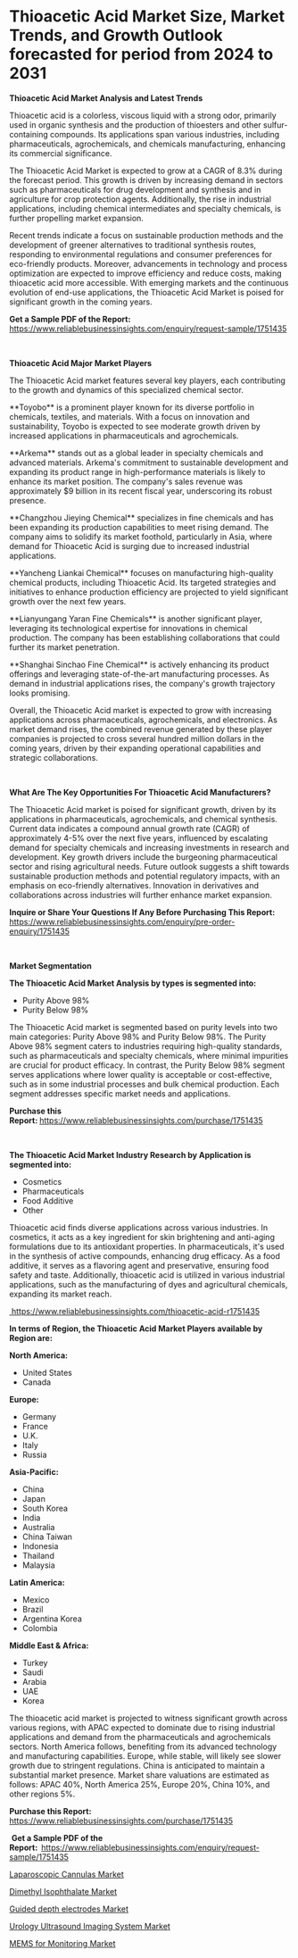 <p><h1>Thioacetic Acid Market Size, Market Trends, and Growth Outlook forecasted for period from 2024 to 2031</h1></p><p><strong>Thioacetic Acid Market Analysis and Latest Trends</strong></p>
<p><p>Thioacetic acid is a colorless, viscous liquid with a strong odor, primarily used in organic synthesis and the production of thioesters and other sulfur-containing compounds. Its applications span various industries, including pharmaceuticals, agrochemicals, and chemicals manufacturing, enhancing its commercial significance. </p><p>The Thioacetic Acid Market is expected to grow at a CAGR of 8.3% during the forecast period. This growth is driven by increasing demand in sectors such as pharmaceuticals for drug development and synthesis and in agriculture for crop protection agents. Additionally, the rise in industrial applications, including chemical intermediates and specialty chemicals, is further propelling market expansion. </p><p>Recent trends indicate a focus on sustainable production methods and the development of greener alternatives to traditional synthesis routes, responding to environmental regulations and consumer preferences for eco-friendly products. Moreover, advancements in technology and process optimization are expected to improve efficiency and reduce costs, making thioacetic acid more accessible. With emerging markets and the continuous evolution of end-use applications, the Thioacetic Acid Market is poised for significant growth in the coming years.</p></p>
<p><strong>Get a Sample PDF of the Report:&nbsp;</strong> <a href="https://www.reliablebusinessinsights.com/enquiry/request-sample/1751435?utm_campaign=1119&utm_medium=2&utm_source=Github&utm_content=ia&utm_term=09112024&utm_id=thioacetic-acid">https://www.reliablebusinessinsights.com/enquiry/request-sample/1751435</a></p>
<p>&nbsp;</p>
<p><strong>Thioacetic Acid Major Market Players</strong></p>
<p><p>The Thioacetic Acid market features several key players, each contributing to the growth and dynamics of this specialized chemical sector. </p><p>**Toyobo** is a prominent player known for its diverse portfolio in chemicals, textiles, and materials. With a focus on innovation and sustainability, Toyobo is expected to see moderate growth driven by increased applications in pharmaceuticals and agrochemicals.</p><p>**Arkema** stands out as a global leader in specialty chemicals and advanced materials. Arkema's commitment to sustainable development and expanding its product range in high-performance materials is likely to enhance its market position. The company's sales revenue was approximately $9 billion in its recent fiscal year, underscoring its robust presence.</p><p>**Changzhou Jieying Chemical** specializes in fine chemicals and has been expanding its production capabilities to meet rising demand. The company aims to solidify its market foothold, particularly in Asia, where demand for Thioacetic Acid is surging due to increased industrial applications.</p><p>**Yancheng Liankai Chemical** focuses on manufacturing high-quality chemical products, including Thioacetic Acid. Its targeted strategies and initiatives to enhance production efficiency are projected to yield significant growth over the next few years.</p><p>**Lianyungang Yaran Fine Chemicals** is another significant player, leveraging its technological expertise for innovations in chemical production. The company has been establishing collaborations that could further its market penetration.</p><p>**Shanghai Sinchao Fine Chemical** is actively enhancing its product offerings and leveraging state-of-the-art manufacturing processes. As demand in industrial applications rises, the company's growth trajectory looks promising.</p><p>Overall, the Thioacetic Acid market is expected to grow with increasing applications across pharmaceuticals, agrochemicals, and electronics. As market demand rises, the combined revenue generated by these player companies is projected to cross several hundred million dollars in the coming years, driven by their expanding operational capabilities and strategic collaborations.</p></p>
<p>&nbsp;</p>
<p><strong>What Are The Key Opportunities For Thioacetic Acid Manufacturers?</strong></p>
<p><p>The Thioacetic Acid market is poised for significant growth, driven by its applications in pharmaceuticals, agrochemicals, and chemical synthesis. Current data indicates a compound annual growth rate (CAGR) of approximately 4-5% over the next five years, influenced by escalating demand for specialty chemicals and increasing investments in research and development. Key growth drivers include the burgeoning pharmaceutical sector and rising agricultural needs. Future outlook suggests a shift towards sustainable production methods and potential regulatory impacts, with an emphasis on eco-friendly alternatives. Innovation in derivatives and collaborations across industries will further enhance market expansion.</p></p>
<p><strong>Inquire or Share Your Questions If Any Before Purchasing This Report:</strong> <a href="https://www.reliablebusinessinsights.com/enquiry/pre-order-enquiry/1751435?utm_campaign=1119&utm_medium=2&utm_source=Github&utm_content=ia&utm_term=09112024&utm_id=thioacetic-acid">https://www.reliablebusinessinsights.com/enquiry/pre-order-enquiry/1751435</a></p>
<p>&nbsp;</p>
<p><strong>Market Segmentation</strong></p>
<p><strong>The Thioacetic Acid Market Analysis by types is segmented into:</strong></p>
<p><ul><li>Purity Above 98%</li><li>Purity Below 98%</li></ul></p>
<p><p>The Thioacetic Acid market is segmented based on purity levels into two main categories: Purity Above 98% and Purity Below 98%. The Purity Above 98% segment caters to industries requiring high-quality standards, such as pharmaceuticals and specialty chemicals, where minimal impurities are crucial for product efficacy. In contrast, the Purity Below 98% segment serves applications where lower quality is acceptable or cost-effective, such as in some industrial processes and bulk chemical production. Each segment addresses specific market needs and applications.</p></p>
<p><strong>Purchase this Report:&nbsp;</strong><a href="https://www.reliablebusinessinsights.com/purchase/1751435?utm_campaign=1119&utm_medium=2&utm_source=Github&utm_content=ia&utm_term=09112024&utm_id=thioacetic-acid">https://www.reliablebusinessinsights.com/purchase/1751435</a></p>
<p>&nbsp;</p>
<p><strong>The Thioacetic Acid Market Industry Research by Application is segmented into:</strong></p>
<p><ul><li>Cosmetics</li><li>Pharmaceuticals</li><li>Food Additive</li><li>Other</li></ul></p>
<p><p>Thioacetic acid finds diverse applications across various industries. In cosmetics, it acts as a key ingredient for skin brightening and anti-aging formulations due to its antioxidant properties. In pharmaceuticals, it's used in the synthesis of active compounds, enhancing drug efficacy. As a food additive, it serves as a flavoring agent and preservative, ensuring food safety and taste. Additionally, thioacetic acid is utilized in various industrial applications, such as the manufacturing of dyes and agricultural chemicals, expanding its market reach.</p></p>
<p><a href="https://www.reliablebusinessinsights.com/thioacetic-acid-r1751435?utm_campaign=1119&utm_medium=2&utm_source=Github&utm_content=ia&utm_term=09112024&utm_id=thioacetic-acid">&nbsp;https://www.reliablebusinessinsights.com/thioacetic-acid-r1751435</a></p>
<p><strong>In terms of Region, the Thioacetic Acid Market Players available by Region are:</strong></p>
<p>
    <p> <strong> North America: </strong>
        <ul>
            <li>United States</li>
            <li>Canada</li>
        </ul>
        </p> 
    <p> <strong> Europe: </strong>
        <ul>
            <li>Germany</li>
            <li>France</li>
            <li>U.K.</li>
            <li>Italy</li>
            <li>Russia</li>
        </ul>
        </p> 
    <p> <strong> Asia-Pacific: </strong>
        <ul>
            <li>China</li>
            <li>Japan</li>
            <li>South Korea</li>
            <li>India</li>
            <li>Australia</li>
            <li>China Taiwan</li>
            <li>Indonesia</li>
            <li>Thailand</li>
            <li>Malaysia</li>
        </ul>
        </p> 
    <p> <strong> Latin America: </strong>
        <ul>
            <li>Mexico</li>
            <li>Brazil</li>
            <li>Argentina Korea</li>
            <li>Colombia</li>
        </ul>
        </p> 
    <p> <strong> Middle East & Africa: </strong>
        <ul>
            <li>Turkey</li>
            <li>Saudi</li>
            <li>Arabia</li>
            <li>UAE</li>
            <li>Korea</li>
        </ul>
    </p>
    </p>
<p><p>The thioacetic acid market is projected to witness significant growth across various regions, with APAC expected to dominate due to rising industrial applications and demand from the pharmaceuticals and agrochemicals sectors. North America follows, benefiting from its advanced technology and manufacturing capabilities. Europe, while stable, will likely see slower growth due to stringent regulations. China is anticipated to maintain a substantial market presence. Market share valuations are estimated as follows: APAC 40%, North America 25%, Europe 20%, China 10%, and other regions 5%.</p></p>
<p><strong>Purchase this Report: </strong><a href="https://www.reliablebusinessinsights.com/purchase/1751435?utm_campaign=1119&utm_medium=2&utm_source=Github&utm_content=ia&utm_term=09112024&utm_id=thioacetic-acid">https://www.reliablebusinessinsights.com/purchase/1751435</a></p>
<p>&nbsp;<strong>Get a Sample PDF of the Report:&nbsp;&nbsp;</strong><a href="https://www.reliablebusinessinsights.com/enquiry/request-sample/1751435?utm_campaign=1119&utm_medium=2&utm_source=Github&utm_content=ia&utm_term=09112024&utm_id=thioacetic-acid">https://www.reliablebusinessinsights.com/enquiry/request-sample/1751435</a></p>
<p><strong></strong></p>
<p><p><a href="https://www.linkedin.com/pulse/laparoscopic-cannulas-market-strategic-insights-product-evolution-vcsoc?utm_campaign=1119&utm_medium=2&utm_source=Github&utm_content=ia&utm_term=09112024&utm_id=thioacetic-acid">Laparoscopic Cannulas Market</a></p><p><a href="https://github.com/sogusofer/Market-Research-Report-List-1/blob/main/dimethyl-isophthalate-market.md?utm_campaign=1119&utm_medium=2&utm_source=Github&utm_content=ia&utm_term=09112024&utm_id=thioacetic-acid">Dimethyl Isophthalate Market</a></p><p><a href="https://issuu.com/reportprime-2/docs/guided-depth-electrodes-market-size_713dac3ae40f07?utm_campaign=1119&utm_medium=2&utm_source=Github&utm_content=ia&utm_term=09112024&utm_id=thioacetic-acid">Guided depth electrodes Market</a></p><p><a href="https://www.linkedin.com/pulse/urology-ultrasound-imaging-system-market-evolution-regional-prfqc?utm_campaign=1119&utm_medium=2&utm_source=Github&utm_content=ia&utm_term=09112024&utm_id=thioacetic-acid">Urology Ultrasound Imaging System Market</a></p><p><a href="https://issuu.com/reportprime-2/docs/mems-for-monitoring-market-size-203_965c57dd8fb08d?utm_campaign=1119&utm_medium=2&utm_source=Github&utm_content=ia&utm_term=09112024&utm_id=thioacetic-acid">MEMS for Monitoring Market</a></p></p>